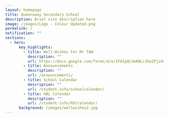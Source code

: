 ```yaml
---
layout: homepage
title: Queensway Secondary School
description: Brief site description here
image: /images/Logo - Colour Updated.png
permalink: /
notification: ""
sections:
  - hero:
      key_highlights:
        - title: Well-Wishes For Mr TAN
          description: ""
          url: https://docs.google.com/forms/d/e/1FAIpQLSeKBLcJhwIPjikCwSbsv5sOLfegYbbGBPk5vM116ZMfxa1ZQg/viewform
        - title: Announcements
          description: ""
          url: /announcements/
        - title: School Calendar
          description: ""
          url: /student-info/schoolcalendar/
        - title: HBL Calendar
          description: ""
          url: /student-info/hblcalendar/
      background: /images/wellwishes2.jpg
---
```

